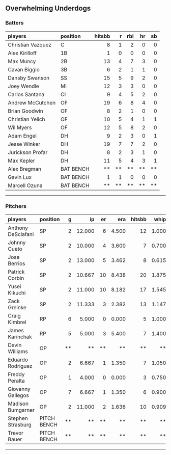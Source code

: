 ## Overwhelming Underdogs

### Batters

 
|players           |position  | hitsbb|  r| rbi| hr| sb| 
|:-----------------|:---------|------:|--:|---:|--:|--:| 
|Christian Vazquez |C         |      8|  1|   2|  0|  0| 
|Alex Kirilloff    |1B        |      1|  0|   0|  0|  0| 
|Max Muncy         |2B        |     13|  4|   7|  3|  0| 
|Cavan Biggio      |3B        |      6|  2|   1|  1|  0| 
|Dansby Swanson    |SS        |     15|  5|   9|  2|  0| 
|Joey Wendle       |MI        |     12|  3|   3|  0|  0| 
|Carlos Santana    |CI        |      9|  4|   5|  2|  0| 
|Andrew McCutchen  |OF        |     19|  6|   8|  4|  0| 
|Brian Goodwin     |OF        |      8|  2|   1|  0|  0| 
|Christian Yelich  |OF        |     10|  5|   4|  1|  1| 
|Wil Myers         |OF        |     12|  5|   8|  2|  0| 
|Adam Engel        |DH        |      9|  2|   3|  0|  1| 
|Jesse Winker      |DH        |     19|  7|   7|  2|  0| 
|Jurickson Profar  |DH        |      8|  2|   3|  1|  0| 
|Max Kepler        |DH        |     11|  5|   4|  3|  1| 
|Alex Bregman      |BAT BENCH |     **| **|  **| **| **| 
|Gavin Lux         |BAT BENCH |      1|  1|   0|  0|  0| 
|Marcell Ozuna     |BAT BENCH |     **| **|  **| **| **| 


* * *

### Pitchers

 
|players            |position    |  g|     ip| er|   era| hitsbb|  whip| so|  w| sv| 
|:------------------|:-----------|--:|------:|--:|-----:|------:|-----:|--:|--:|--:| 
|Anthony DeSclafani |SP          |  2| 12.000|  6| 4.500|     12| 1.000| 11|  0|  0| 
|Johnny Cueto       |SP          |  2| 10.000|  4| 3.600|      7| 0.700| 12|  0|  0| 
|Jose Berrios       |SP          |  2| 13.000|  5| 3.462|      8| 0.615| 12|  0|  0| 
|Patrick Corbin     |SP          |  2| 10.667| 10| 8.438|     20| 1.875|  7|  0|  0| 
|Yusei Kikuchi      |SP          |  2| 11.000| 10| 8.182|     17| 1.545| 19|  0|  0| 
|Zack Greinke       |SP          |  2| 11.333|  3| 2.382|     13| 1.147|  8|  2|  0| 
|Craig Kimbrel      |RP          |  6|  5.000|  0| 0.000|      5| 1.000| 10|  1|  3| 
|James Karinchak    |RP          |  5|  5.000|  3| 5.400|      7| 1.400|  1|  1|  2| 
|Devin Williams     |OP          | **|     **| **|    **|     **|    **| **| **| **| 
|Eduardo Rodriguez  |OP          |  2|  6.667|  1| 1.350|      7| 1.050|  9|  1|  0| 
|Freddy Peralta     |OP          |  1|  4.000|  0| 0.000|      3| 0.750|  5|  0|  0| 
|Giovanny Gallegos  |OP          |  7|  6.667|  1| 1.350|      6| 0.900|  8|  0|  0| 
|Madison Bumgarner  |OP          |  2| 11.000|  2| 1.636|     10| 0.909|  7|  0|  0| 
|Stephen Strasburg  |PITCH BENCH | **|     **| **|    **|     **|    **| **| **| **| 
|Trevor Bauer       |PITCH BENCH | **|     **| **|    **|     **|    **| **| **| **| 


* * *


